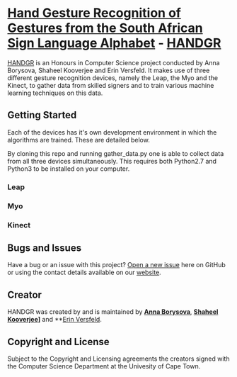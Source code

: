 # [Hand Gesture Recognition of Gestures from the South African Sign Language Alphabet](http://example.com/) - [HANDGR](http://example.com/)

[HANDGR](http://example.com/) is an Honours in Computer Science project conducted by Anna Borysova, Shaheel Kooverjee and Erin Versfeld. It makes use of three different gesture recognition devices, namely the Leap, the Myo and the Kinect, to gather data from skilled signers and to train various machine learning techniques on this data. 

## Getting Started

Each of the devices has it's own development environment in which the algorithms are trained. These are detailed below.

By cloning this repo and running gather_data.py one is able to collect data from all three devices simultaneously. This requires both Python2.7 and Python3 to be installed on your computer.

### Leap
### Myo
### Kinect
## Bugs and Issues

Have a bug or an issue with this project? [Open a new issue](https://github.com/erinversfeld/HonoursProject/issues) here on GitHub or using the contact details available on our [website](https://example.com).

## Creator

HANDGR was created by and is maintained by **[Anna Borysova](http://example.com)**, **[Shaheel Kooverjee](https://example.com)]** and **[Erin Versfeld](https://example.com).

## Copyright and License

Subject to the Copyright and Licensing agreements the creators signed with the Computer Science Department at the Univesity of Cape Town.